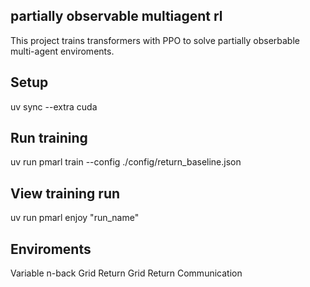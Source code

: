 ## partially observable multiagent rl


This project trains transformers with PPO to solve partially obserbable multi-agent enviroments.


## Setup

uv sync --extra cuda

## Run training

uv run pmarl train --config ./config/return_baseline.json

## View training run

uv run pmarl enjoy "run_name"

## Enviroments

Variable n-back
Grid Return
Grid Return Communication
